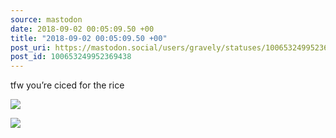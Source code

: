 ```yaml
---
source: mastodon
date: 2018-09-02 00:05:09.50 +00
title: "2018-09-02 00:05:09.50 +00"
post_uri: https://mastodon.social/users/gravely/statuses/100653249952369438
post_id: 100653249952369438
---
```

tfw you’re ciced for the rice


![](/images/5991665.jpeg)

![](/images/5991670.jpeg)

